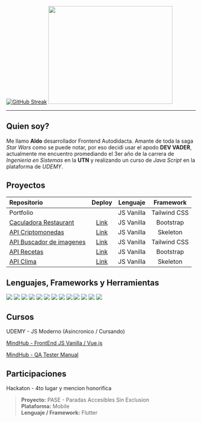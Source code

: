 [![GitHub Streak](https://streak-stats.demolab.com?user=DVs07&theme=blueberry-duo&hide_border=true&locale=es&exclude_days=Sun%2CSat&card_width=420)](https://git.io/streak-stats) <image src="./header-img.png"  width="330" height="260">

---

Quien soy?
---
Me llamo **Aldo**  desarrollador Frontend Autodidacta. Amante de toda la saga *Star Wars* como se puede notar, por eso decidi usar el apodo **DEV VADER**,
actualmente me encuentro  promediando el 3er año de la carrera de *Ingenieria en Sistemas* en la **UTN** y realizando un curso de *Java Script* en la plataforma de *UDEMY*. 


Proyectos
---

| Repositorio  | Deploy | Lenguaje | Framework 
|:------------- |:---------------:|:---------------:|:---------------:|
| Portfolio | |JS Vanilla | Tailwind CSS
|[Caculadora Restaurant](https://github.com/DVs07/calculadora-restaurant)|[Link](https://dvs07.github.io/calculadora-restaurant/)| JS Vanilla | Bootstrap 
| [API Criptomonedas](https://github.com/DVs07/api-criptomonedas)       | [Link](https://dvs07.github.io/api-criptomonedas/)     | JS Vanilla | Skeleton 
| [API Buscador de imagenes](https://github.com/DVs07/api-buscador-imagenes)   | [Link](https://dvs07.github.io/api-buscador-imagenes/)     | JS Vanilla | Tailwind CSS
| [API Recetas](https://github.com/DVs07/api-recetas)   | [Link](https://dvs07.github.io/api-recetas/)    | JS Vanilla | Bootstrap
| [API Clima](https://github.com/DVs07/api-clima)         | [Link](https://dvs07.github.io/api-clima/) | JS Vanilla |  Skeleton

Lenguajes, Frameworks y Herramientas
---
<image src="https://img.shields.io/badge/C%2B%2B-00599C?style=for-the-badge&logo=c%2B%2B&logoColor=white"> <image src="https://img.shields.io/badge/JavaScript-323330?style=for-the-badge&logo=javascript&logoColor=F7DF1E">
<image src="https://img.shields.io/badge/HTML5-E34F26?style=for-the-badge&logo=html5&logoColor=white">
<image src="https://img.shields.io/badge/CSS3-1572B6?style=for-the-badge&logo=css3&logoColor=white">
<image src="https://img.shields.io/badge/json-5E5C5C?style=for-the-badge&logo=json&logoColor=white">
<image src="https://img.shields.io/badge/Node%20js-339933?style=for-the-badge&logo=nodedotjs&logoColor=white">
<image src="https://img.shields.io/badge/npm-CB3837?style=for-the-badge&logo=npm&logoColor=white">
<image src="https://img.shields.io/badge/Spring_Boot-6DB33F?style=for-the-badge&logo=spring-boot&logoColor=white">
<image src="https://img.shields.io/badge/Tailwind_CSS-38B2AC?style=for-the-badge&logo=tailwind-css&logoColor=white">
<image src="https://img.shields.io/badge/Bootstrap-563D7C?style=for-the-badge&logo=bootstrap&logoColor=white">
<image src="https://img.shields.io/badge/Visual_Studio_Code-0078D4?style=for-the-badge&logo=visual%20studio%20code&logoColor=white">
<image src="https://img.shields.io/badge/GIT-E44C30?style=for-the-badge&logo=git&logoColor=white">
<image src="https://img.shields.io/badge/Firefox_Browser-FF7139?style=for-the-badge&logo=Firefox-Browser&logoColor=white">

Cursos
---
UDEMY - JS Moderno (Asincronico / Cursando)

[MindHub - FrontEnd JS Vanilla / Vue.js](https://www.credly.com/badges/8e3f3e91-d0a8-405e-bb97-b42ba3b0e12b/linked_in_profile)

[MindHub  - QA Tester Manual](https://www.credly.com/badges/17bf0658-fd06-48d0-afa0-331d90b5fb61/linked_in_profile)

Participaciones
---
Hackaton - 4to lugar y mencion honorifica

>**Proyecto:** PASE - Paradas Accesibles Sin Exclusion  
**Plataforma:** Mobile  
**Lenguaje / Framework:** Flutter  
<!---
DVs07/DVs07 is a ✨ special ✨ repository because its `README.md` (this file) appears on your GitHub profile.
You can click the Preview link to take a look at your changes.
--->
